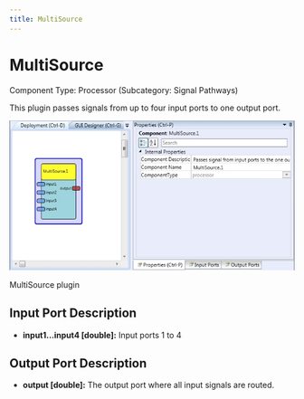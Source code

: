 ```yaml
---
title: MultiSource
---
```


# MultiSource

Component Type: Processor (Subcategory: Signal Pathways)

This plugin passes signals from up to four input ports to one output port.

![Screenshot: MultiSource plugin](img/multisource.jpg "Screenshot: MultiSource plugin")

MultiSource plugin

## Input Port Description

*   **input1...input4 \[double\]:** Input ports 1 to 4  
    

## Output Port Description

*   **output \[****double****\]:** The output port where all input signals are routed.